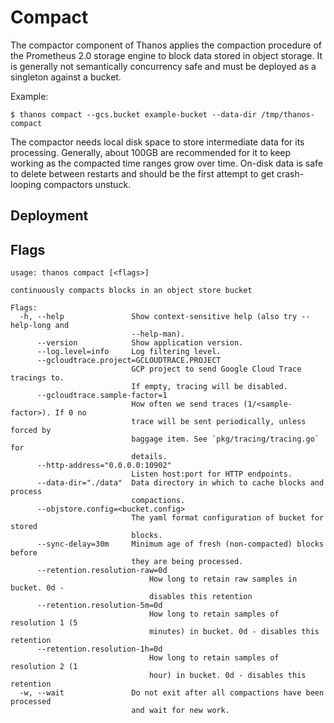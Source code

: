 # Compact

The compactor component of Thanos applies the compaction procedure of the Prometheus 2.0 storage engine to block data stored in object storage.
It is generally not semantically concurrency safe and must be deployed as a singleton against a bucket.

Example:

```
$ thanos compact --gcs.bucket example-bucket --data-dir /tmp/thanos-compact
```

The compactor needs local disk space to store intermediate data for its processing. Generally, about 100GB are recommended for it to keep working as the compacted time ranges grow over time.
On-disk data is safe to delete between restarts and should be the first attempt to get crash-looping compactors unstuck.

## Deployment

## Flags

[embedmd]:# (flags/compact.txt $)
```$
usage: thanos compact [<flags>]

continuously compacts blocks in an object store bucket

Flags:
  -h, --help               Show context-sensitive help (also try --help-long and
                           --help-man).
      --version            Show application version.
      --log.level=info     Log filtering level.
      --gcloudtrace.project=GCLOUDTRACE.PROJECT  
                           GCP project to send Google Cloud Trace tracings to.
                           If empty, tracing will be disabled.
      --gcloudtrace.sample-factor=1  
                           How often we send traces (1/<sample-factor>). If 0 no
                           trace will be sent periodically, unless forced by
                           baggage item. See `pkg/tracing/tracing.go` for
                           details.
      --http-address="0.0.0.0:10902"  
                           Listen host:port for HTTP endpoints.
      --data-dir="./data"  Data directory in which to cache blocks and process
                           compactions.
      --objstore.config=<bucket.config>  
                           The yaml format configuration of bucket for stored
                           blocks.
      --sync-delay=30m     Minimum age of fresh (non-compacted) blocks before
                           they are being processed.
      --retention.resolution-raw=0d  
                               How long to retain raw samples in bucket. 0d -
                               disables this retention
      --retention.resolution-5m=0d  
                               How long to retain samples of resolution 1 (5
                               minutes) in bucket. 0d - disables this retention
      --retention.resolution-1h=0d  
                               How long to retain samples of resolution 2 (1
                               hour) in bucket. 0d - disables this retention
  -w, --wait               Do not exit after all compactions have been processed
                           and wait for new work.

```
